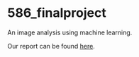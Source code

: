 # 586_finalproject
An image analysis using machine learning.

Our report can be found [here](./report/586_report.pdf).
